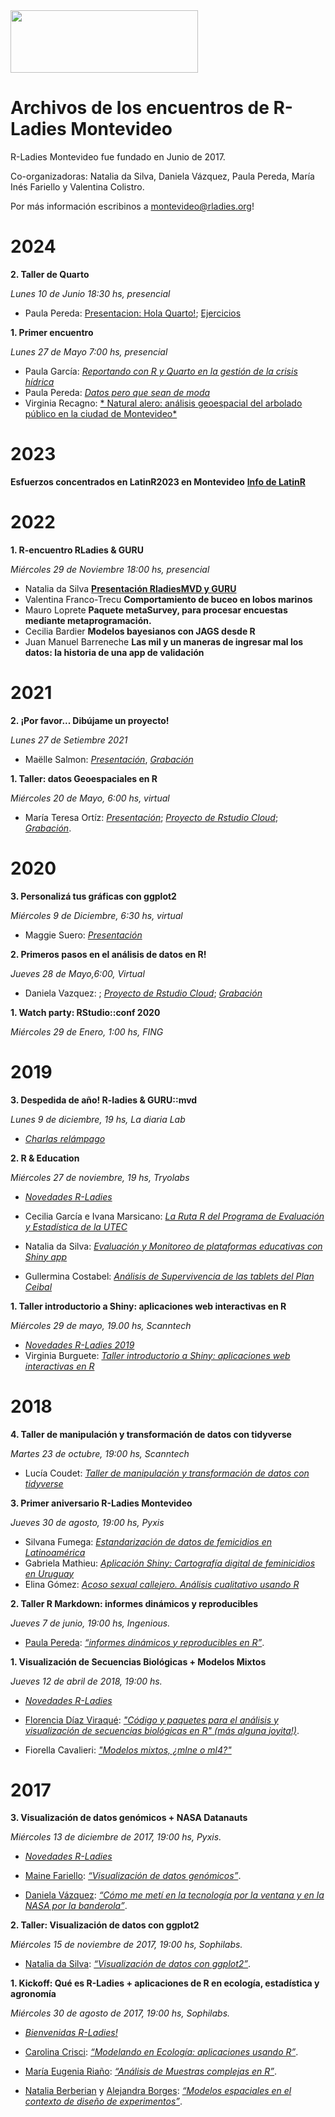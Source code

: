 <img src="https://github.com/rladies/starter-kit/blob/master/logo/R-LadiesGlobal_RBG_online_LogoWithText_Horizontal.png" data-canonical-src="https://github.com/rladies/starter-kit/blob/master/logo/R-LadiesGlobal_RBG_online_LogoWithText_Horizontal.png" width="300" height="100" />
 
# Archivos de los encuentros de R-Ladies Montevideo
 
  R-Ladies Montevideo fue fundado en Junio de 2017.
  
  Co-organizadoras: Natalia da Silva, Daniela Vázquez, Paula Pereda, María Inés Fariello y Valentina Colistro.
  
  Por más información escribinos a montevideo@rladies.org!
  
# 2024 



**2. Taller de Quarto**

*Lunes 10 de Junio 18:30 hs, presencial*

+ Paula Pereda: [Presentacion: Hola Quarto!](https://paula.quarto.pub/hola-quarto/#/hello-quarto-title); [Ejercicios](https://github.com/paulapereda/hola-quarto-soluciones)

**1. Primer encuentro**

*Lunes 27 de Mayo 7:00 hs, presencial*

+ Paula García: [*Reportando con R y Quarto en la gestión de la crisis hídrica*](https://github.com/rladies/meetup-presentations_montevideo/blob/master/2024-05-27/R-Ladies_paula-garcia.html)
+ Paula Pereda: [*Datos pero que sean de moda*](https://github.com/rladies/meetup-presentations_montevideo/blob/master/2024-05-27/Paula_Pereda.pdf)
+ Virginia Recagno: [* Natural alero: análisis geoespacial del arbolado público en la ciudad de Montevideo*](https://github.com/rladies/meetup-presentations_montevideo/blob/master/2024-05-27/Arbolado.html)

# 2023

**Esfuerzos concentrados en LatinR2023 en Montevideo**
[**Info de LatinR**](https://latin-r.com)

# 2022

**1. R-encuentro RLadies & GURU**

*Miércoles 29 de Noviembre 18:00 hs, presencial*

+ Natalia da Silva [**Presentación RladiesMVD y GURU**](https://github.com/rladies/meetup-presentations_montevideo/blob/master/2022-11-29/RladiesMVD_GURU)
+ Valentina Franco-Trecu **Comportamiento de buceo en lobos marinos**
+ Mauro Loprete **Paquete metaSurvey, para procesar encuestas mediante metaprogramación.**
+ Cecilia Bardier **Modelos bayesianos con JAGS desde R**
+ Juan Manuel Barreneche **Las mil y un maneras de ingresar mal los datos: la historia de una app de validación**
  
# 2021

**2. ¡Por favor... Dibújame un proyecto!**

*Lunes 27 de Setiembre 2021*

+ Maëlle Salmon: [*Presentación*](https://rladiesmvd-maelle.netlify.app/#/), [*Grabación*](https://github.com/rladies/meetup-presentations_montevideo/blob/master/2022-11-29/Maelle.mp4)

**1. Taller: datos Geoespaciales en R**

*Miércoles 20 de Mayo, 6:00 hs, virtual*

+ María Teresa Ortíz: [*Presentación*](https://mapas-rladies-mv.netlify.app); [*Proyecto de Rstudio Cloud*](https://rstudio.cloud/project/2488557); [*Grabación*](https://www.youtube.com/watch?v=_pFrWCqTKec&t=3s).


# 2020 

**3. Personalizá tus gráficas con ggplot2**
  
*Miércoles 9 de Diciembre, 6:30 hs, virtual*
+ Maggie Suero: [*Presentación*](https://github.com/maggiesuero/Rprojects)
 
**2. Primeros pasos en el análisis de datos en R!**
  
*Jueves 28 de Mayo,6:00, Virtual*
  
+ Daniela Vazquez: ; [*Proyecto de Rstudio Cloud*](https://rstudio.cloud/project/1327203); [*Grabación*](https://www.youtube.com/watch?v=BqNuFWCx4cg&t=14s)
 
**1. Watch party: RStudio::conf 2020**
  
*Miércoles 29 de Enero, 1:00 hs, FING*

# 2019

**3. Despedida de año! R-ladies & GURU::mvd**
 
*Lunes 9 de diciembre, 19 hs, La diaria Lab*
 
+ [*Charlas relámpago*]()

**2. R & Education**
 
*Miércoles 27 de noviembre, 19 hs, Tryolabs*
 
+ [*Novedades R-Ladies*](https://github.com/rladies/meetup-presentations_montevideo/blob/master/2019-11-26-Edu/Presentaci_n_RLadies.pdf)
 
+ Cecilia García e Ivana Marsicano: [*La Ruta R del Programa de Evaluación y Estadística de la UTEC*](https://github.com/rladies/meetup-presentations_montevideo/blob/master/2019-11-26-Edu/Cecilia_Ivana.pdf)
+ Natalia da Silva: [*Evaluación y Monitoreo de plataformas educativas con Shiny app*](https://github.com/rladies/meetup-presentations_montevideo/blob/master/2019-11-26-Edu/Natalia_da_Silva.pdf)
+ Gullermina Costabel: [*Análisis de Supervivencia de las tablets del Plan Ceibal*]()
 
**1. Taller introductorio a Shiny: aplicaciones web interactivas en R**
 
*Miércoles 29 de mayo, 19.00 hs, Scanntech*
 
+ [*Novedades R-Ladies 2019*](https://github.com/rladies/meetup-presentations_montevideo/blob/master/2019-05-29-shiny/R-Ladies_MVD_primer_encuentro.pdf)
+ Virginia Burguete: [*Taller introductorio a Shiny: aplicaciones web interactivas en R*](https://github.com/rladies/meetup-presentations_montevideo/blob/master/2019-05-29-shiny/taller_shiny/documentation/Shiny.pdf)
 
# 2018
 
**4. Taller de manipulación y transformación de datos con tidyverse**
 
*Martes 23 de octubre, 19:00 hs, Scanntech*
 
+ Lucía Coudet: [*Taller de manipulación y transformación de datos con tidyverse*](https://github.com/rladies/meetup-presentations_montevideo/blob/master/2018-10-23-tidyverse/rladies_tidyverse.pdf)
 
**3. Primer aniversario R-Ladies Montevideo**

*Jueves 30 de agosto, 19:00 hs, Pyxis*

+ Silvana Fumega: [*Estandarización de datos de femicidios en Latinoamérica*](https://github.com/rladies/meetup-presentations_montevideo/blob/master/2018-08-30-1er_a%C3%B1o/G%C3%A9nero_datos_seguridad_silvana.pdf)
+ Gabriela Mathieu: [*Aplicación Shiny: Cartografía digital de feminicidios en Uruguay*](https://github.com/rladies/meetup-presentations_montevideo/blob/master/2018-08-30-1er_a%C3%B1o/Shiny_feminicidios_Gabriela.pdf)
+ Elina Gómez: [*Acoso sexual callejero. Análisis cualitativo usando R*](https://github.com/rladies/meetup-presentations_montevideo/blob/master/2018-08-30-1er_a%C3%B1o/Acoso_callejero_Elina.pdf)
 
**2. Taller R Markdown: informes dinámicos y reproducibles**
  
*Jueves 7 de junio, 19:00 hs, Ingenious.*

+ [Paula Pereda](https://twitter.com/paubgood): [*“informes dinámicos y reproducibles en R”*](2018-06-07-rmarkdown).  
   
 
**1. Visualización de Secuencias Biológicas + Modelos Mixtos**
    
*Jueves 12 de abril de 2018, 19:00 hs.*

+ [*Novedades R-Ladies*](https://github.com/rladies/meetup-presentations_montevideo/blob/master/2018-04-12-charlas/R-Ladies2018.pdf)

+ [Florencia Díaz Viraqué](https://twitter.com/fdiazviraque): [*"Código y paquetes para el análisis y visualización de secuencias biológicas en R" (más alguna joyita!)*](https://github.com/rladies/meetup-presentations_montevideo/blob/master/2018-04-12-charlas/florencia.pdf).
  
+ Fiorella Cavalieri: [*"Modelos mixtos, ¿mlne o ml4?"*](https://github.com/rladies/meetup-presentations_montevideo/blob/master/2018-04-12-charlas/Modelos%20mixtos_11_4_18_2.pptx)
  

# 2017
  
**3. Visualización de datos genómicos + NASA Datanauts**
    
*Miércoles 13 de diciembre de 2017, 19:00 hs, Pyxis.*

+ [*Novedades R-Ladies*](https://github.com/rladies/meetup-presentations_montevideo/blob/master/2017-12-13-Viz_genomics%2BNASADatanauts/2017-13-12-R-LadiesMVD.pdf)

+ [Maine Fariello](https://twitter.com/mainefariello): [*“Visualización de datos genómicos”*](2017-12-13-Viz_genomics%2BNASADatanauts/17-12-RLadies-VizGenomica.pdf). 
  
  
+ [Daniela Vázquez](https://twitter.com/d4tagirl): [*“Cómo me metí en la tecnología por la ventana y en la NASA por la banderola”*](https://docs.google.com/presentation/d/1YBmleq5a0211rYbhq4krHeKOfy5M6bf5gjKpbqZ26io/edit?usp=sharing). 
  
  
**2. Taller: Visualización de datos con ggplot2**
  
*Miércoles 15 de noviembre de 2017, 19:00 hs, Sophilabs.*

+ [Natalia da Silva](https://twitter.com/pacocuak): [*“Visualización de datos con ggplot2”*](2017-11-15-ggplot2).  
  
  
**1. Kickoff: Qué es R-Ladies + aplicaciones de R en ecología, estadística y agronomía**
    
*Miércoles 30 de agosto de 2017, 19:00 hs, Sophilabs.*

+ [*Bienvenidas R-Ladies!*](2017-08-30-kickoff/2017-08-30-R-LadiesMVD-Presentation.pdf)

+ [Carolina Crisci](http://www.cure.edu.uy/sites/default/files/Carolina%20CrisciSEMBLANZA%20DOCENTE%20CURE%20.pdf): [*“Modelando en Ecología: aplicaciones usando R”*](2017-08-30-kickoff/Crisci.pdf).  

+ [María Eugenia Riaño](http://www.iesta.edu.uy/wp-content/uploads/2017/04/CV_EUGENIA_RIANIO.pdf): [*“Análisis de Muestras complejas en R”*](2017-08-30-kickoff/Riaño.pdf).  
  
+ [Natalia Berberian](http://www.fagro.edu.uy/images/stories/Dpto_Biometria_Estadistica/CVuy/Berberian-Natalia.pdf) y [Alejandra Borges](http://www.fagro.edu.uy/posgrados/CVs/No%20pertenecen%20al%20SNI/Borges,%20Alejandra.pdf): [*“Modelos espaciales en el contexto de diseño de experimentos”*](2017-08-30-kickoff/Borges-Berberian.pptx).  


